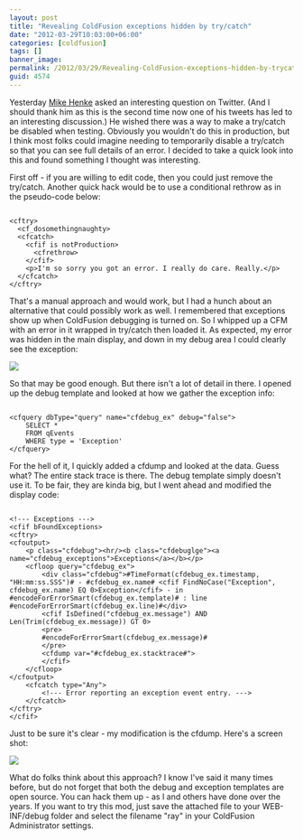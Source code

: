 ```yaml
---
layout: post
title: "Revealing ColdFusion exceptions hidden by try/catch"
date: "2012-03-29T10:03:00+06:00"
categories: [coldfusion]
tags: []
banner_image: 
permalink: /2012/03/29/Revealing-ColdFusion-exceptions-hidden-by-trycatch
guid: 4574
---
```


Yesterday <a href="http://henke.ws/">Mike Henke</a> asked an interesting question on Twitter. (And I should thank him as this is the second time now one of his tweets has led to an interesting discussion.) He wished there was a way to make a try/catch be disabled when testing. Obviously you wouldn't do this in production, but I think most folks could imagine needing to temporarily disable a try/catch so that you can see full details of an error. I decided to take a quick look into this and found something I thought was interesting.

<p>

First off - if you are willing to edit code, then you could just remove the try/catch. Another quick hack would be to use a conditional rethrow as in the pseudo-code below:

<p>

<code>
&lt;cftry&gt;
  &lt;cf_dosomethingnaughty&gt;
  &lt;cfcatch&gt;
    &lt;cfif is notProduction&gt;
      &lt;cfrethrow&gt;
    &lt;/cfif&gt;
    &lt;p&gt;I'm so sorry you got an error. I really do care. Really.&lt;/p&gt;
  &lt;/cfcatch&gt;
&lt;/cftry&gt;
</code>

<p>

That's a manual approach and would work, but I had a hunch about an alternative that could possibly work as well. I remembered that exceptions show up when ColdFusion debugging is turned on. So I whipped up a CFM with an error in it wrapped in try/catch then loaded it. As expected, my error was hidden in the main display, and down in my debug area I could clearly see the exception:

<p>

<img src="https://static.raymondcamden.com/images/ScreenClip59.png" />

<p>

So that may be good enough. But there isn't a lot of detail in there. I opened up the debug template and looked at how we gather the exception info:

<p>

<code>
&lt;cfquery dbType="query" name="cfdebug_ex" debug="false"&gt;
	SELECT *
	FROM qEvents
	WHERE type = 'Exception'
&lt;/cfquery&gt;
</code>

<p>

For the hell of it, I quickly added a cfdump and looked at the data. Guess what? The entire stack trace is there. The debug template simply doesn't use it. To be fair, they are kinda big, but I went ahead and modified the display code:

<p>

<code>
&lt;!--- Exceptions ---&gt;
&lt;cfif bFoundExceptions&gt;
&lt;cftry&gt;
&lt;cfoutput&gt;
	&lt;p class="cfdebug"&gt;&lt;hr/&gt;&lt;b class="cfdebuglge"&gt;&lt;a name="cfdebug_exceptions"&gt;Exceptions&lt;/a&gt;&lt;/b&gt;&lt;/p&gt;
	&lt;cfloop query="cfdebug_ex"&gt;
	    &lt;div class="cfdebug"&gt;#TimeFormat(cfdebug_ex.timestamp, "HH:mm:ss.SSS")# - #cfdebug_ex.name# &lt;cfif FindNoCase("Exception", cfdebug_ex.name) EQ 0&gt;Exception&lt;/cfif&gt; - in #encodeForErrorSmart(cfdebug_ex.template)# : line #encodeForErrorSmart(cfdebug_ex.line)#&lt;/div&gt;
	    &lt;cfif IsDefined("cfdebug_ex.message") AND Len(Trim(cfdebug_ex.message)) GT 0&gt;
	    &lt;pre&gt;
	    #encodeForErrorSmart(cfdebug_ex.message)#
	    &lt;/pre&gt;
		&lt;cfdump var="#cfdebug_ex.stacktrace#"&gt;
	    &lt;/cfif&gt;
	&lt;/cfloop&gt;
&lt;/cfoutput&gt;
	&lt;cfcatch type="Any"&gt;
		&lt;!--- Error reporting an exception event entry. ---&gt;	
	&lt;/cfcatch&gt;
&lt;/cftry&gt;
&lt;/cfif&gt;
</code>

<p>

Just to be sure it's clear - my modification is the cfdump. Here's a screen shot:

<p>

<img src="https://static.raymondcamden.com/images/ScreenClip60.png" />

<p>

What do folks think about this approach? I know I've said it many times before, but do not forget that both the debug and exception templates are open source. You can hack them up - as I and others have done over the years. If you want to try this mod, just save the attached file to your WEB-INF/debug folder and select the filename "ray" in your ColdFusion Administrator settings.